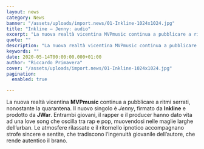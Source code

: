 ```yaml
---
layout: news
category: News
banner: "/assets/uploads/import.news/01-Inkline-1024x1024.jpg"
title: "Inkline – Jenny: audio"
excerpt: "La nuova realtà vicentina MVPmusic continua a pubblicare a ritmi serrati, nonostante la quarantena. Il nuovo singolo è Jenny, firmato da Inkline e prodotto da JWar. Entrambi giovani, il rapper e il producer hanno dato vita ad una love song che oscilla tra rap e pop, muovendosi nelle maglie larghe dell’urban. Le atmosfere rilassate e [&hellip"
quote: ""
description: "La nuova realtà vicentina MVPmusic continua a pubblicare a ritmi serrati, nonostante la quarantena. Il nuovo singolo è Jenny, firmato da Inkline e prodotto da JWar. Entrambi giovani, il rapper e il producer hanno dato vita ad una love song che oscilla tra rap e pop, muovendosi nelle maglie larghe dell’urban. Le atmosfere rilassate e [&hellip"
keywords: ""
date: 2020-05-14T00:00:00.000+01:00
author: "Riccardo Primavera"
cover: "/assets/uploads/import.news/01-Inkline-1024x1024.jpg"
pagination:
  enabled: true

---
```


La nuova realtà vicentina **MVPmusic** continua a pubblicare a ritmi serrati, nonostante la quarantena. Il nuovo singolo è _Jenny_, firmato da **Inkline** e prodotto da **JWar**. Entrambi giovani, il rapper e il producer hanno dato vita ad una love song che oscilla tra rap e pop, muovendosi nelle maglie larghe dell’urban. Le atmosfere rilassate e il ritornello ipnotico accompagnano strofe sincere e sentite, che tradiscono l’ingenuità giovanile dell’autore, che rende autentico il brano.